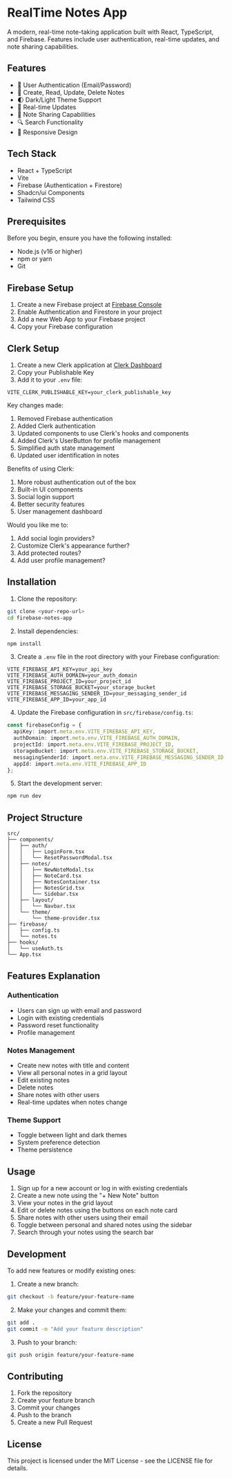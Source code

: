 # RealTime Notes App

A modern, real-time note-taking application built with React, TypeScript, and Firebase. Features include user authentication, real-time updates, and note sharing capabilities.

## Features

- 🔐 User Authentication (Email/Password)
- 📝 Create, Read, Update, Delete Notes
- 🌓 Dark/Light Theme Support
- 🔄 Real-time Updates
- 🤝 Note Sharing Capabilities
- 🔍 Search Functionality
- 📱 Responsive Design

## Tech Stack

- React + TypeScript
- Vite
- Firebase (Authentication + Firestore)
- Shadcn/ui Components
- Tailwind CSS

## Prerequisites

Before you begin, ensure you have the following installed:
- Node.js (v16 or higher)
- npm or yarn
- Git

## Firebase Setup

1. Create a new Firebase project at [Firebase Console](https://console.firebase.google.com)
2. Enable Authentication and Firestore in your project
3. Add a new Web App to your Firebase project
4. Copy your Firebase configuration

## Clerk Setup

1. Create a new Clerk application at [Clerk Dashboard](https://dashboard.clerk.dev)
2. Copy your Publishable Key
3. Add it to your `.env` file:
```env
VITE_CLERK_PUBLISHABLE_KEY=your_clerk_publishable_key
```

Key changes made:
1. Removed Firebase authentication
2. Added Clerk authentication
3. Updated components to use Clerk's hooks and components
4. Added Clerk's UserButton for profile management
5. Simplified auth state management
6. Updated user identification in notes

Benefits of using Clerk:
1. More robust authentication out of the box
2. Built-in UI components
3. Social login support
4. Better security features
5. User management dashboard

Would you like me to:
1. Add social login providers?
2. Customize Clerk's appearance further?
3. Add protected routes?
4. Add user profile management?

## Installation

1. Clone the repository:
```bash
git clone <your-repo-url>
cd firebase-notes-app
```

2. Install dependencies:
```bash
npm install
```

3. Create a `.env` file in the root directory with your Firebase configuration:
```env
VITE_FIREBASE_API_KEY=your_api_key
VITE_FIREBASE_AUTH_DOMAIN=your_auth_domain
VITE_FIREBASE_PROJECT_ID=your_project_id
VITE_FIREBASE_STORAGE_BUCKET=your_storage_bucket
VITE_FIREBASE_MESSAGING_SENDER_ID=your_messaging_sender_id
VITE_FIREBASE_APP_ID=your_app_id
```

4. Update the Firebase configuration in `src/firebase/config.ts`:
```typescript
const firebaseConfig = {
  apiKey: import.meta.env.VITE_FIREBASE_API_KEY,
  authDomain: import.meta.env.VITE_FIREBASE_AUTH_DOMAIN,
  projectId: import.meta.env.VITE_FIREBASE_PROJECT_ID,
  storageBucket: import.meta.env.VITE_FIREBASE_STORAGE_BUCKET,
  messagingSenderId: import.meta.env.VITE_FIREBASE_MESSAGING_SENDER_ID,
  appId: import.meta.env.VITE_FIREBASE_APP_ID
};
```

5. Start the development server:
```bash
npm run dev
```

## Project Structure

```
src/
├── components/
│   ├── auth/
│   │   ├── LoginForm.tsx
│   │   └── ResetPasswordModal.tsx
│   ├── notes/
│   │   ├── NewNoteModal.tsx
│   │   ├── NoteCard.tsx
│   │   ├── NotesContainer.tsx
│   │   ├── NotesGrid.tsx
│   │   └── Sidebar.tsx
│   ├── layout/
│   │   └── Navbar.tsx
│   └── theme/
│       └── theme-provider.tsx
├── firebase/
│   ├── config.ts
│   └── notes.ts
├── hooks/
│   └── useAuth.ts
└── App.tsx
```

## Features Explanation

### Authentication
- Users can sign up with email and password
- Login with existing credentials
- Password reset functionality
- Profile management

### Notes Management
- Create new notes with title and content
- View all personal notes in a grid layout
- Edit existing notes
- Delete notes
- Share notes with other users
- Real-time updates when notes change

### Theme Support
- Toggle between light and dark themes
- System preference detection
- Theme persistence

## Usage

1. Sign up for a new account or log in with existing credentials
2. Create a new note using the "+ New Note" button
3. View your notes in the grid layout
4. Edit or delete notes using the buttons on each note card
5. Share notes with other users using their email
6. Toggle between personal and shared notes using the sidebar
7. Search through your notes using the search bar

## Development

To add new features or modify existing ones:

1. Create a new branch:
```bash
git checkout -b feature/your-feature-name
```

2. Make your changes and commit them:
```bash
git add .
git commit -m "Add your feature description"
```

3. Push to your branch:
```bash
git push origin feature/your-feature-name
```

## Contributing

1. Fork the repository
2. Create your feature branch
3. Commit your changes
4. Push to the branch
5. Create a new Pull Request

## License

This project is licensed under the MIT License - see the LICENSE file for details.
